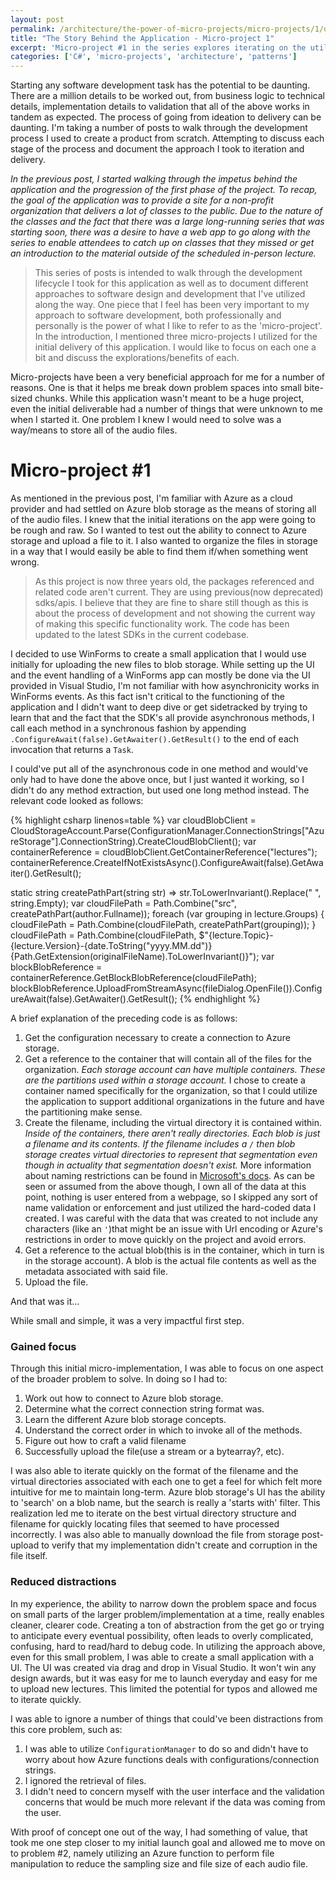 ```yaml
---
layout: post
permalink: /architecture/the-power-of-micro-projects/micro-projects/1/data-model-exploration-and-blob-storage
title: "The Story Behind the Application - Micro-project 1"
excerpt: 'Micro-project #1 in the series explores iterating on the utilization of Azure storage for the audio files and exploring some of the data modeling needed for the project.'
categories: ['C#', 'micro-projects', 'architecture', 'patterns']
---
```


<aside>Starting any software development task has the potential to be daunting. There are a million details to be worked out, from business logic to technical details, implementation details to validation that all of the above works in tandem as expected. The process of going from ideation to delivery can be daunting. I'm taking a number of posts to walk through the development process I used to create a product from scratch. Attempting to discuss each stage of the process and document the approach I took to iteration and delivery.</aside>

*In the previous post, I started walking through the impetus behind the application and the progression of the first phase of the project. To recap, the goal of the application was to provide a site for a non-profit organization that delivers a lot of classes to the public. Due to the nature of the classes and the fact that there was a large long-running series that was starting soon, there was a desire to have a web app to go along with the series to enable attendees to catch up on classes that they missed or get an introduction to the material outside of the scheduled in-person lecture.*

> This series of posts is intended to walk through the development lifecycle I took for this application as well as to document different approaches to software design and development that I've utilized along the way. One piece that I feel has been very important to my approach to software development, both professionally and personally is the power of what I like to refer to as the 'micro-project'. In the introduction, I mentioned three micro-projects I utilized for the initial delivery of this application. I would like to focus on each one a bit and discuss the explorations/benefits of each.

Micro-projects have been a very beneficial approach for me for a number of reasons. One is that it helps me break down problem spaces into small bite-sized chunks. While this application wasn't meant to be a huge project, even the initial deliverable had a number of things that were unknown to me when I started it. One problem I knew I would need to solve was a way/means to store all of the audio files.

# Micro-project #1
As mentioned in the previous post, I'm familiar with Azure as a cloud provider and had settled on Azure blob storage as the means of storing all of the audio files. I knew that the initial iterations on the app were going to be rough and raw. So I wanted to test out the ability to connect to Azure storage and upload a file to it. I also wanted to organize the files in storage in a way that I would easily be able to find them if/when something went wrong.

> As this project is now three years old, the packages referenced and related code aren't current. They are using previous(now deprecated) sdks/apis. I believe that they are fine to share still though as this is about the process of development and not showing the current way of making this specific functionality work. The code has been updated to the latest SDKs in the current codebase.

I decided to use WinForms to create a small application that I would use initially for uploading the new files to blob storage. While setting up the UI and the event handling of a WinForms app can mostly be done via the UI provided in Visual Studio, I'm not familiar with how asynchronicity works in WinForms events. As this fact isn't critical to the functioning of the application and I didn't want to deep dive or get sidetracked by trying to learn that and the fact that the SDK's all provide asynchronous methods, I call each method in a synchronous fashion by appending `.ConfigureAwait(false).GetAwaiter().GetResult()` to the end of each invocation that returns a `Task`.

I could've put all of the asynchronous code in one method and would've only had to have done the above once, but I just wanted it working, so I didn't do any method extraction, but used one long method instead. The relevant code looked as follows:

{% highlight csharp linenos=table %}
var cloudBlobClient = CloudStorageAccount.Parse(ConfigurationManager.ConnectionStrings["AzureStorage"].ConnectionString).CreateCloudBlobClient();
var containerReference = cloudBlobClient.GetContainerReference("lectures");
containerReference.CreateIfNotExistsAsync().ConfigureAwait(false).GetAwaiter().GetResult();

static string createPathPart(string str) => str.ToLowerInvariant().Replace(" ", string.Empty);
var cloudFilePath = Path.Combine("src", createPathPart(author.Fullname));
foreach (var grouping in lecture.Groups)
{
    cloudFilePath = Path.Combine(cloudFilePath, createPathPart(grouping));
}
cloudFilePath = Path.Combine(cloudFilePath, $"{lecture.Topic}-{lecture.Version}-{date.ToString("yyyy.MM.dd")}{Path.GetExtension(originalFileName).ToLowerInvariant()}");
var blockBlobReference = containerReference.GetBlockBlobReference(cloudFilePath);
blockBlobReference.UploadFromStreamAsync(fileDialog.OpenFile()).ConfigureAwait(false).GetAwaiter().GetResult();
{% endhighlight %}

A brief explanation of the preceding code is as follows:
1. Get the configuration necessary to create a connection to Azure storage.
2. Get a reference to the container that will contain all of the files for the organization. *Each storage account can have multiple containers. These are the partitions used within a storage account.* I chose to create a container named specifically for the organization, so that I could utilize the application to support additional organizations in the future and have the partitioning make sense.
3. Create the filename, including the virtual directory it is contained within. *Inside of the containers, there aren't really directories. Each blob is just a filename and its contents. If the filename includes a `/` then blob storage creates virtual directories to represent that segmentation even though in actuality that segmentation doesn't exist.* More information about naming restrictions can be found in [Microsoft's docs](https://learn.microsoft.com/en-us/rest/api/storageservices/naming-and-referencing-containers--blobs--and-metadata). As can be seen or assumed from the above though, I own all of the data at this point, nothing is user entered from a webpage, so I skipped any sort of name validation or enforcement and just utilized the hard-coded data I created. I was careful with the data that was created to not include any characters (like an `'`)that might be an issue with Url encoding or Azure's restrictions in order to move quickly on the project and avoid errors.
4. Get a reference to the actual blob(this is in the container, which in turn is in the storage account). A blob is the actual file contents as well as the metadata associated with said file.
5. Upload the file.

And that was it...

While small and simple, it was a very impactful first step.

### Gained focus
Through this initial micro-implementation, I was able to focus on one aspect of the broader problem to solve. In doing so I had to:
1. Work out how to connect to Azure blob storage.
2. Determine what the correct connection string format was.
3. Learn the different Azure blob storage concepts.
4. Understand the correct order in which to invoke all of the methods.
5. Figure out how to craft a valid filename
6. Successfully upload the file(use a stream or a bytearray?, etc).

I was also able to iterate quickly on the format of the filename and the virtual directories associated with each one to get a feel for which felt more intuitive for me to maintain long-term. Azure blob storage's UI has the ability to 'search' on a blob name, but the search is really a 'starts with' filter. This realization led me to iterate on the best virtual directory structure and filename for quickly locating files that seemed to have processed incorrectly. I was also able to manually download the file from storage post-upload to verify that my implementation didn't create and corruption in the file itself.

### Reduced distractions
In my experience, the ability to narrow down the problem space and focus on small parts of the larger problem/implementation at a time, really enables cleaner, clearer code. Creating a ton of abstraction from the get go or trying to anticipate every eventual possibility, often leads to overly complicated, confusing, hard to read/hard to debug code. In utilizing the approach above, even for this small problem, I was able to create a small application with a UI. The UI was created via drag and drop in Visual Studio. It won't win any design awards, but it was easy for me to launch everyday and easy for me to upload new lectures. This limited the potential for typos and allowed me to iterate quickly.

I was able to ignore a number of things that could've been distractions from this core problem, such as:
1. I was able to utilize `ConfigurationManager` to do so and didn't have to worry about how Azure functions deals with configurations/connection strings.
2. I ignored the retrieval of files.
3. I didn't need to concern myself with the user interface and the validation concerns that would be much more relevant if the data was coming from the user.

With proof of concept one out of the way, I had something of value, that took me one step closer to my initial launch goal and allowed me to move on to problem #2, namely utilizing an Azure function to perform file manipulation to reduce the sampling size and file size of each audio file.

